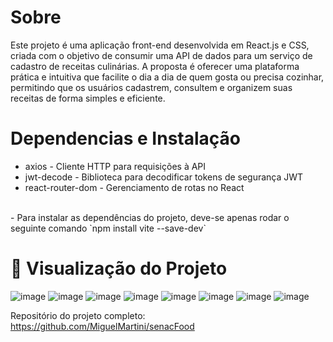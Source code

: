 # Sobre
Este projeto é uma aplicação front-end desenvolvida em React.js e CSS, criada com o objetivo de consumir uma API de dados para um serviço de cadastro de receitas culinárias. A proposta é oferecer uma plataforma prática e intuitiva que facilite o dia a dia de quem gosta ou precisa cozinhar, permitindo que os usuários cadastrem, consultem e organizem suas receitas de forma simples e eficiente.

# Dependencias e Instalação
- axios - Cliente HTTP para requisições à API
- jwt-decode - Biblioteca para decodificar tokens de segurança JWT
- react-router-dom - Gerenciamento de rotas no React
<br />
- Para instalar as dependências do projeto, deve-se apenas rodar o seguinte comando
`npm install vite --save-dev`

# 🚀 Visualização do Projeto
![image](https://github.com/user-attachments/assets/0957f77a-9de8-4213-996a-7880cd2c2d03)
![image](https://github.com/user-attachments/assets/d1128137-8daf-4a75-a538-ef9c7126a14a)
![image](https://github.com/user-attachments/assets/6f37e00d-57c9-46f1-9b5a-98d662acab59)
![image](https://github.com/user-attachments/assets/1288b6f3-de71-4e0b-8b70-5929d1a40a2d)
![image](https://github.com/user-attachments/assets/f70875ed-c28b-46b2-9f84-3a1a90150de8)
![image](https://github.com/user-attachments/assets/156fd511-7e05-4f81-8cf2-527fb3aebeb3)
![image](https://github.com/user-attachments/assets/1c3011ef-ca2d-49e9-b145-7b7516060296)
![image](https://github.com/user-attachments/assets/4d6a81a5-7e8e-4457-ab64-a2bc4825c6fd)

Repositório do projeto completo: https://github.com/MiguelMartini/senacFood

